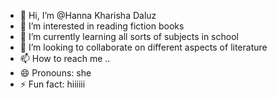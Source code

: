 - 👋 Hi, I’m @Hanna Kharisha Daluz
- 👀 I’m interested in reading fiction books
- 🌱 I’m currently learning all sorts of subjects in school
- 💞️ I’m looking to collaborate on different aspects of literature
- 📫 How to reach me ..
- 😄 Pronouns: she
- ⚡ Fun fact: hiiiiii

<!---
Hanna Daluz is a ✨ special ✨ repository because its `README.md` (this file) appears on your GitHub profile.
You can click the Preview link to take a look at your changes.
--->
